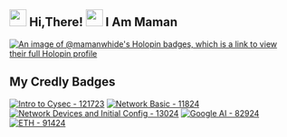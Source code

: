 <h2> <img src="https://user-images.githubusercontent.com/65858180/137293079-2440dbff-e887-4b1d-802c-49d49dcfd664.gif" width="30" /> Hi,There! <img src="https://user-images.githubusercontent.com/65858180/137293369-94c631b6-8a17-4256-927a-070da186734c.gif" width="30" /> I Am Maman </h2>

[![An image of @mamanwhide's Holopin badges, which is a link to view their full Holopin profile](https://holopin.me/mamanwhide)](https://holopin.io/@mamanwhide)

## My Credly Badges
[![Intro to Cysec - 121723](https://images.credly.com/size/340x340/images/af8c6b4e-fc31-47c4-8dcb-eb7a2065dc5b/I2CS__1_.png)]()
[![Network Basic - 11824](<URL_gambar_badge_2>)](https://images.credly.com/size/340x340/images/5bdd6a39-3e03-4444-9510-ecff80c9ce79/image.png)
[![Network Devices and Initial Config - 13024](<URL_gambar_badge_3>)](https://images.credly.com/size/340x340/images/88316fe8-5651-4e61-a6be-5be1558f049e/image.png)
[![Google AI - 82924](<URL_gambar_badge_4>)](https://images.credly.com/size/340x340/images/ea3eec65-ddad-4242-9c59-1defac0fa2d9/image.png)
[![ETH - 91424](<URL_gambar_badge_5>)](https://images.credly.com/size/340x340/images/242902b5-f527-42ad-865e-977c9e1b5b58/image.png)
